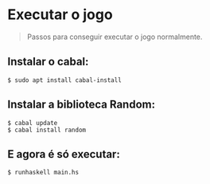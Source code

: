 # Executar o jogo
> Passos para conseguir executar o jogo normalmente.

## Instalar o cabal:
~~~
$ sudo apt install cabal-install
~~~

## Instalar a biblioteca Random:
~~~
$ cabal update
$ cabal install random
~~~

## E agora é só executar:

~~~
$ runhaskell main.hs
~~~
